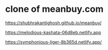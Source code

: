 # clone of meanbuy.com

 https://shubhrakantighosh.github.io/meanbuy/
 
 
 https://melodious-kashata-06d8eb.netlify.app


https://symphonious-liger-8b365d.netlify.app/
